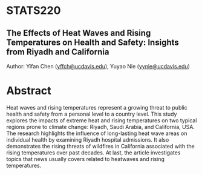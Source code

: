 # STATS220

## The Effects of Heat Waves and Rising Temperatures on Health and Safety: Insights from Riyadh and California
Author: Yifan Chen (yffch@ucdavis.edu), Yuyao Nie (yynie@ucdavis.edu) 

# Abstract
Heat waves and rising temperatures represent a growing threat to public health and safety from a personal level to a country level. This study explores the impacts of extreme heat and rising temperatures on two typical regions prone to climate change: Riyadh, Saudi Arabia, and California, USA. The research highlights the influence of long-lasting heat wave areas on individual health by examining Riyadh hospital admissions. It also demonstrates the rising threats of wildfires in California associated with the rising temperatures over past decades. At last, the article investigates topics that news usually covers related to heatwaves and rising temperatures. 
